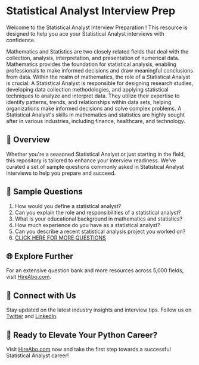 # Statistical Analyst Interview Prep

Welcome to the Statistical Analyst Interview Preparation ! This resource is designed to help you ace your Statistical Analyst interviews with confidence.

Mathematics and Statistics are two closely related fields that deal with the collection, analysis, interpretation, and presentation of numerical data. Mathematics provides the foundation for statistical analysis, enabling professionals to make informed decisions and draw meaningful conclusions from data. Within the realm of mathematics, the role of a Statistical Analyst is crucial. A Statistical Analyst is responsible for designing research studies, developing data collection methodologies, and applying statistical techniques to analyze and interpret data. They utilize their expertise to identify patterns, trends, and relationships within data sets, helping organizations make informed decisions and solve complex problems. A Statistical Analyst's skills in mathematics and statistics are highly sought after in various industries, including finance, healthcare, and technology.

## 🚀 Overview

Whether you're a seasoned Statistical Analyst or just starting in the field, this repository is tailored to enhance your interview readiness. We've curated a set of sample questions commonly asked in Statistical Analyst interviews to help you prepare and succeed.

## 📝 Sample Questions

1. How would you define a statistical analyst?
2. Can you explain the role and responsibilities of a statistical analyst?
3. What is your educational background in mathematics and statistics?
4. How much experience do you have as a statistical analyst?
5. Can you describe a recent statistical analysis project you worked on?
6. [CLICK HERE FOR MORE QUESTIONS](https://hireabo.com/job/19_0_11/Statistical%20Analyst)

## 🌐 Explore Further

For an extensive question bank and more resources across 5,000 fields, visit [HireAbo.com](https://www.hireabo.com).

## 📱 Connect with Us

Stay updated on the latest industry insights and interview tips. Follow us on [Twitter](https://twitter.com/hireabo) and [LinkedIn](https://www.linkedin.com/in/hire-abo-3609972a8/).

## 🚀 Ready to Elevate Your Python Career?

Visit [HireAbo.com](https://www.hireabo.com) now and take the first step towards a successful Statistical Analyst career!